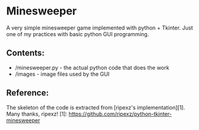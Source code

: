Minesweeper
===========
A very simple minesweeper game implemented with python + Tkinter. Just one of my practices with basic python GUI programming.

Contents:
-----------
- /minesweeper.py - the actual python code that does the work
- /images - image files used by the GUI

Reference:
-----------
The skeleton of the code is extracted from [ripexz's implementation][1]. Many thanks, ripexz!
[1]: https://github.com/ripexz/python-tkinter-minesweeper
